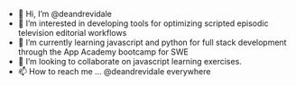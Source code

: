 - 👋 Hi, I’m @deandrevidale
- 👀 I’m interested in developing tools for optimizing scripted episodic television editorial workflows
- 🌱 I’m currently learning javascript and python for full stack development through the App Academy bootcamp for SWE
- 💞️ I’m looking to collaborate on javascript learning exercises.
- 📫 How to reach me ... @deandrevidale everywhere

<!---
deandrevidale/deandrevidale is a ✨ special ✨ repository because its `README.md` (this file) appears on your GitHub profile.
You can click the Preview link to take a look at your changes.
--->
